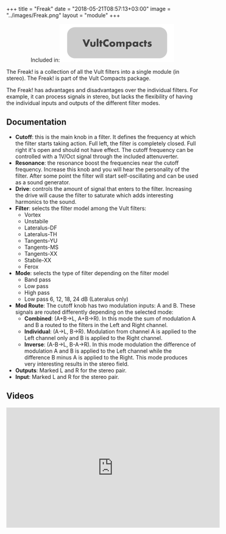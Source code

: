 +++
title = "Freak"
date = "2018-05-21T08:57:13+03:00"
image = "../images/Freak.png"
layout = "module"
+++

<center>Included in:<img src="../images/VultCompactsSticker.svg"> </center>

The Freak! is a collection of all the Vult filters into a single module (in stereo). The Freak! is part of the Vult Compacts package.

The Freak! has advantages and disadvantages over the individual filters. For example, it can process signals in stereo, but lacks the flexibility of having the individual inputs and outputs of the different filter modes.

## Documentation

- **Cutoff**: this is the main knob in a filter. It defines the frequency at which the filter starts taking action. Full left, the filter is completely closed. Full right it's open and should not have effect. The cutoff frequency can be controlled with a 1V/Oct signal through the included attenuverter.
- **Resonance**: the resonance boost the frequencies near the cutoff frequency. Increase this knob and you will hear the personality of the filter. After some point the filter will start self-oscillating and can be used as a sound generator.
- **Drive**: controls the amount of signal that enters to the filter. Increasing the drive will cause the filter to saturate which adds interesting harmonics to the sound.
- **Filter**: selects the filter model among the Vult filters:
   - Vortex
   - Unstabile
   - Lateralus-DF
   - Lateralus-TH
   - Tangents-YU
   - Tangents-MS
   - Tangents-XX
   - Stabile-XX
   - Ferox
- **Mode**: selects the type of filter depending on the filter model
   - Band pass
   - Low pass
   - High pass
   - Low pass 6, 12, 18, 24 dB (Lateralus only)
- **Mod Route**: The cutoff knob has two modulation inputs: A and B. These signals are routed differently depending on the selected mode:
   - **Combined**: (A+B->L, A+B->R). In this mode the sum of modulation A and B a routed to the filters in the Left and Right channel.
   - **Individual**: (A->L, B->R). Modulation from channel A is applied to the Left channel only and B is applied to the Right channel.
   - **Inverse**: (A-B->L, B-A->R). In this mode modulation the difference of modulation A and B is applied to the Left channel while the difference B minus A is applied to the Right. This mode produces very interesting results in the stereo field.
- **Outputs**: Marked L and R for the stereo pair.
- **Input**: Marked L and R for the stereo pair.

## Videos

<iframe width="560" height="315" src="https://www.youtube.com/embed/tDjI8RTydJU" frameborder="0" allow="autoplay; encrypted-media" allowfullscreen></iframe>
